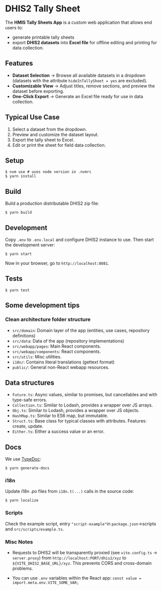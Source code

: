 # DHIS2 Tally Sheet

The **HMIS Tally Sheets App** is a custom web application that allows end users to:
- generate printable tally sheets 
- export **DHIS2 datasets** into **Excel file** for offline editing and printing for data collection.

## Features
- **Dataset Selection** → Browse all available datasets in a dropdown (datasets with the attribute `hideInTallySheet = yes` are excluded).
- **Customizable View** → Adjust titles, remove sections, and preview the dataset before exporting.
- **One-Click Export** → Generate an Excel file ready for use in data collection.

## Typical Use Case
1. Select a dataset from the dropdown.
2. Preview and customize the dataset layout.
3. Export the tally sheet to Excel.
4. Edit or print the sheet for field data collection.


## Setup

```shell
$ nvm use # uses node version in .nvmrc
$ yarn install
```

## Build

Build a production distributable DHIS2 zip file:

```shell
$ yarn build
```

## Development

Copy `.env` to `.env.local` and configure DHIS2 instance to use. Then start the development server:

```shell
$ yarn start
```

Now in your browser, go to `http://localhost:8081`.

## Tests

```shell
$ yarn test
```

## Some development tips

### Clean architecture folder structure

-   `src/domain`: Domain layer of the app (entities, use cases, repository definitions)
-   `src/data`: Data of the app (repository implementations)
-   `src/webapp/pages`: Main React components.
-   `src/webapp/components`: React components.
-   `src/utils`: Misc utilities.
-   `i18n/`: Contains literal translations (gettext format)
-   `public/`: General non-React webapp resources.

## Data structures

-   `Future.ts`: Async values, similar to promises, but cancellables and with type-safe errors.
-   `Collection.ts`: Similar to Lodash, provides a wrapper over JS arrays.
-   `Obj.ts`: Similar to Lodash, provides a wrapper over JS objects.
-   `HashMap.ts`: Similar to ES6 map, but immutable.
-   `Struct.ts`: Base class for typical classes with attributes. Features: create, update.
-   `Either.ts`: Either a success value or an error.

## Docs

We use [TypeDoc](https://typedoc.org/example/):

```shell
$ yarn generate-docs
```

### i18n

Update i18n .po files from `i18n.t(...)` calls in the source code:

```shell
$ yarn localize
```

### Scripts

Check the example script, entry `"script-example"`in `package.json`->scripts and `src/scripts/example.ts`.

### Misc Notes

-   Requests to DHIS2 will be transparently proxied (see `vite.config.ts` -> `server.proxy`) from `http://localhost:PORT/dhis2/xyz` to `${VITE_DHIS2_BASE_URL}/xyz`. This prevents CORS and cross-domain problems.

-   You can use `.env` variables within the React app: `const value = import.meta.env.VITE_SOME_VAR;`
